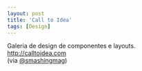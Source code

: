 ```yaml
---
layout: post
title: 'Call to Idea'
tags: [Design]
---
```


Galeria de design de componentes e layouts.<br>
<http://calltoidea.com><br>
(via [@smashingmag](https://twitter.com/smashingmag/status/480470613069660161))
